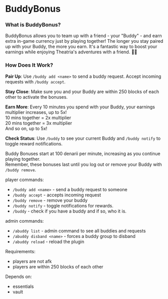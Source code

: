 # BuddyBonus

### What is BuddyBonus?
BuddyBonus allows you to team up with a friend - your "Buddy" - and earn extra in-game currency just by playing together! The longer you stay paired up with your Buddy, the more you earn. It's a fantastic way to boost your earnings while enjoying Theatria's adventures with a friend. 🤝✨

### How Does It Work?
**Pair Up**: Use `/buddy add <name>` to send a buddy request. Accept incoming requests with `/buddy accept`.  

**Stay Close**: Make sure you and your Buddy are within 250 blocks of each other to activate the bonuses.  

**Earn More**: Every 10 minutes you spend with your Buddy, your earnings multiplier increases, up to 5x!  
10 mins together = 2x multiplier  
20 mins together = 3x multiplier  
And so on, up to 5x!  

**Check Status**: Use `/buddy` to see your current Buddy and `/buddy notify` to toggle reward notifications.  

Buddy Bonuses start at 100 denarii per minute, increasing as you continue playing together.  
Remember, these bonuses last until you log out or remove your Buddy with `/buddy remove`.  

player commands:
- `/buddy add <name>` - send a buddy request to someone
- `/buddy accept` - accepts incoming request
- `/buddy remove` - remove your buddy
- `/buddy notify` - toggle notifications for rewards.
- `/buddy` - check if you have a buddy and if so, who it is.

admin commands:
- `/abuddy list` - admin command to see all buddies and requests
- `/abuddy disband <name>` - forces a buddy group to disband
- `/abuddy reload` - reload the plugin

Requirements:
- players are not afk
- players are within 250 blocks of each other

Depends on:
- essentials
- vault